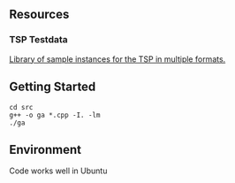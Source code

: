## Resources

### TSP Testdata
[Library of sample instances for the TSP in multiple formats.](http://comopt.ifi.uni-heidelberg.de/software/TSPLIB95/tsp/)

## Getting Started

```
cd src
g++ -o ga *.cpp -I. -lm  
./ga
``` 

## Environment
Code works well in Ubuntu
